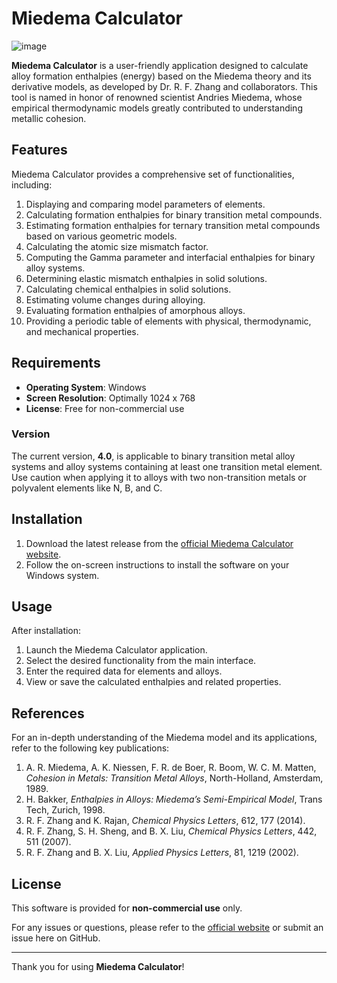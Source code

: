 # Miedema Calculator

![image](https://github.com/user-attachments/assets/a3bcf1a1-127c-4bf1-8403-e8b47a918f4e)

**Miedema Calculator** is a user-friendly application designed to calculate alloy formation enthalpies (energy) based on the Miedema theory and its derivative models, as developed by Dr. R. F. Zhang and collaborators. This tool is named in honor of renowned scientist Andries Miedema, whose empirical thermodynamic models greatly contributed to understanding metallic cohesion.

## Features
Miedema Calculator provides a comprehensive set of functionalities, including:
1. Displaying and comparing model parameters of elements.
2. Calculating formation enthalpies for binary transition metal compounds.
3. Estimating formation enthalpies for ternary transition metal compounds based on various geometric models.
4. Calculating the atomic size mismatch factor.
5. Computing the Gamma parameter and interfacial enthalpies for binary alloy systems.
6. Determining elastic mismatch enthalpies in solid solutions.
7. Calculating chemical enthalpies in solid solutions.
8. Estimating volume changes during alloying.
9. Evaluating formation enthalpies of amorphous alloys.
10. Providing a periodic table of elements with physical, thermodynamic, and mechanical properties.

## Requirements
- **Operating System**: Windows
- **Screen Resolution**: Optimally 1024 x 768
- **License**: Free for non-commercial use

### Version
The current version, **4.0**, is applicable to binary transition metal alloy systems and alloy systems containing at least one transition metal element. Use caution when applying it to alloys with two non-transition metals or polyvalent elements like N, B, and C.

## Installation
1. Download the latest release from the [official Miedema Calculator website](http://miedemacalc.weebly.com/).
2. Follow the on-screen instructions to install the software on your Windows system.

## Usage
After installation:
1. Launch the Miedema Calculator application.
2. Select the desired functionality from the main interface.
3. Enter the required data for elements and alloys.
4. View or save the calculated enthalpies and related properties.

## References
For an in-depth understanding of the Miedema model and its applications, refer to the following key publications:

1. A. R. Miedema, A. K. Niessen, F. R. de Boer, R. Boom, W. C. M. Matten, _Cohesion in Metals: Transition Metal Alloys_, North-Holland, Amsterdam, 1989.
2. H. Bakker, _Enthalpies in Alloys: Miedema’s Semi-Empirical Model_, Trans Tech, Zurich, 1998.
3. R. F. Zhang and K. Rajan, _Chemical Physics Letters_, 612, 177 (2014).
4. R. F. Zhang, S. H. Sheng, and B. X. Liu, _Chemical Physics Letters_, 442, 511 (2007).
5. R. F. Zhang and B. X. Liu, _Applied Physics Letters_, 81, 1219 (2002).

## License
This software is provided for **non-commercial use** only.

For any issues or questions, please refer to the [official website](http://miedemacalc.weebly.com/) or submit an issue here on GitHub.

---

Thank you for using **Miedema Calculator**!
